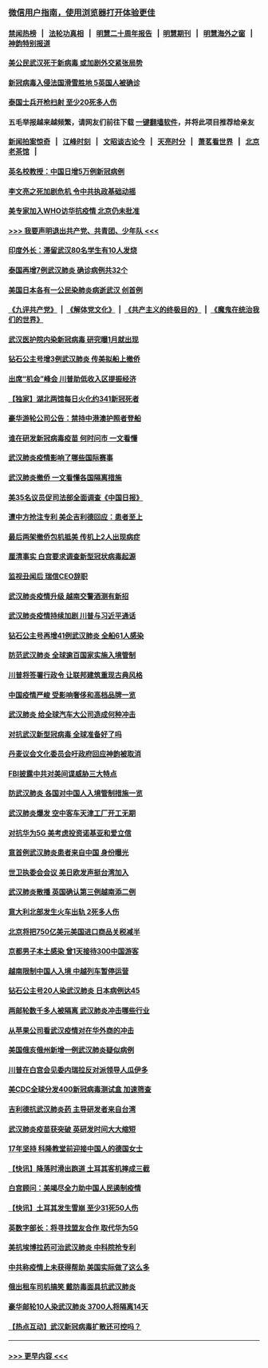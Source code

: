 ### [微信用户指南，使用浏览器打开体验更佳](https://github.com/gfw-breaker/banned-news1/blob/master/indexes/wechat-guide.md?t=0)
#### [禁闻热榜](热点新闻.md?t=0)  &nbsp;&nbsp;|&nbsp;&nbsp; [法轮功真相](https://github.com/gfw-breaker/truth/blob/master/README.md?t=0) &nbsp;&nbsp;|&nbsp;&nbsp; [明慧二十周年报告](https://github.com/gfw-breaker/mh-reports/blob/master/README.md?t=0) &nbsp;&nbsp;|&nbsp;&nbsp;[明慧期刊](https://github.com/gfw-breaker/mh-qikan) &nbsp;&nbsp;|&nbsp;&nbsp; [明慧海外之窗](https://github.com/gfw-breaker/mh-news/blob/master/README.md?t=0) &nbsp;&nbsp;|&nbsp;&nbsp; [神韵特别报道](https://github.com/gfw-breaker/mh-news/blob/master/shenyun.md?t=0)
#### [美公民武汉死于新病毒 或加剧外交紧张局势](../pages/nsc418/n11854331.md?t=02091111) 
#### [新冠病毒入侵法国滑雪胜地 5英国人被确诊](../pages/nsc418/n11854307.md?t=02091111) 
#### [泰国士兵开枪扫射 至少20死多人伤](../pages/nsc418/n11854276.md?t=02091111) 
#### 五毛举报越来越频繁，请网友们前往下载 [一键翻墙软件](https://github.com/gfw-breaker/ssr-accounts)，并将此项目推荐给亲友
#### [新闻拍案惊奇](https://github.com/gfw-breaker/banned-news1/blob/master/pages/link4.md) &nbsp;&nbsp;|&nbsp;&nbsp; [江峰时刻](https://github.com/gfw-breaker/banned-news1/blob/master/pages/link4.md) &nbsp;&nbsp;|&nbsp;&nbsp; [文昭谈古论今](https://github.com/gfw-breaker/banned-news1/blob/master/pages/link4.md) &nbsp;&nbsp;|&nbsp;&nbsp; [天亮时分](https://github.com/gfw-breaker/banned-news1/blob/master/pages/link4.md) &nbsp;&nbsp;|&nbsp;&nbsp; [萧茗看世界](https://github.com/gfw-breaker/banned-news1/blob/master/pages/link4.md) &nbsp;&nbsp;|&nbsp;&nbsp; [北京老茶馆](https://github.com/gfw-breaker/banned-news1/blob/master/pages/link4.md) &nbsp;&nbsp;|&nbsp;&nbsp; 
#### [英名校教授：中国日增5万例新冠病例](../pages/nsc418/n11854174.md?t=02091111) 
#### [李文亮之死加剧危机 令中共执政基础动摇](../pages/nsc418/n11854003.md?t=02091111) 
#### [美专家加入WHO访华抗疫情 北京仍未批准](../pages/nsc418/n11854043.md?t=02091111) 
#### [>>> 我要声明退出共产党、共青团、少年队 <<<](https://github.com/begood0513/goodnews/blob/master/quit/letter.md) 
#### [印度外长：滞留武汉80名学生有10人发烧](../pages/nsc418/n11853821.md?t=02091111) 
#### [泰国再增7例武汉肺炎 确诊病例共32个](../pages/nsc418/n11853808.md?t=02091111) 
#### [美国日本各有一公民染肺炎病逝武汉 创首例](../pages/nsc418/n11853509.md?t=02091111) 
#### [《九评共产党》](https://github.com/begood0513/9ping.md/blob/master/README.md) &nbsp;|&nbsp; [《解体党文化》](../../../../jtdwh.md/blob/master/README.md)  &nbsp;|&nbsp; [《共产主义的终极目的》](../../../../gczydzjmd.md/blob/master/README.md) &nbsp;|&nbsp; [《魔鬼在统治我们的世界》](../../../../mgztzwmdsj.md/blob/master/README.md) 
#### [武汉医护院内染新冠病毒 研究曝1月就出现](../pages/nsc418/n11852928.md?t=02091111) 
#### [钻石公主号增3例武汉肺炎 传美拟船上撤侨](../pages/nsc418/n11853240.md?t=02091111) 
#### [出席“机会”峰会 川普助低收入区提振经济](../pages/nsc418/n11853232.md?t=02091111) 
#### [【独家】湖北两馆每日火化约341新冠死者](../pages/nsc418/n11845444.md?t=02091111) 
#### [豪华游轮公司公告：禁持中港澳护照者登船](../pages/nsc418/n11852761.md?t=02091111) 
#### [谁在研发新冠病毒疫苗 何时问市 一文看懂](../pages/nsc418/n11852840.md?t=02091111) 
#### [武汉肺炎疫情影响了哪些国际赛事](../pages/nsc418/n11852441.md?t=02091111) 
#### [武汉肺炎撤侨 一文看懂各国隔离措施](../pages/nsc418/n11844216.md?t=02091111) 
#### [美35名议员促司法部全面调查《中国日报》](../pages/nsc418/n11852435.md?t=02091111) 
#### [遭中方抢注专利 美企吉利德回应：患者至上](../pages/nsc418/n11852037.md?t=02091111) 
#### [最后两架撤侨包机抵美 传机上2人出现病症](../pages/nsc418/n11852173.md?t=02091111) 
#### [厘清事实 白宫要求调查新型冠状病毒起源](../pages/nsc418/n11852106.md?t=02091111) 
#### [监视丑闻后 瑞信CEO辞职](../pages/nsc418/n11852127.md?t=02091111) 
#### [武汉肺炎疫情升级 越南交警酒测有新招](../pages/nsc418/n11851632.md?t=02091111) 
#### [武汉肺炎疫情持续加剧 川普与习近平通话](../pages/nsc418/n11851613.md?t=02091111) 
#### [钻石公主号再增41例武汉肺炎 全船61人感染](../pages/nsc418/n11850401.md?t=02091111) 
#### [防范武汉肺炎 全球逾百国家实施入境管制](../pages/nsc418/n11850557.md?t=02091111) 
#### [川普将签署行政令 让联邦建筑重现古典风格](../pages/nsc418/n11850654.md?t=02091111) 
#### [中国疫情严峻 受影响奢侈和高档品牌一览](../pages/nsc418/n11850319.md?t=02091111) 
#### [武汉肺炎 给全球汽车大公司造成何种冲击](../pages/nsc418/n11850056.md?t=02091111) 
#### [对抗武汉新型冠病毒 全球准备好了吗](../pages/nsc418/n11850142.md?t=02091111) 
#### [丹麦议会文化委员会吁政府回应神韵被取消](../pages/nsc418/n11849312.md?t=02091111) 
#### [FBI披露中共对美间谍威胁三大特点](../pages/nsc418/n11849700.md?t=02091111) 
#### [防武汉肺炎 各国对中国人入境管制措施一览](../pages/nsc418/n11838726.md?t=02091111) 
#### [武汉肺炎爆发 空中客车天津工厂开工无期](../pages/nsc418/n11849634.md?t=02091111) 
#### [对抗华为5G 美考虑投资诺基亚和爱立信](../pages/nsc418/n11849510.md?t=02091111) 
#### [意首例武汉肺炎患者来自中国 身份曝光](../pages/nsc418/n11849454.md?t=02091111) 
#### [世卫执委会会议 美日欧发声挺台湾加入](../pages/nsc418/n11849433.md?t=02091111) 
#### [武汉肺炎散播 英国确认第三例越南添二例](../pages/nsc418/n11849439.md?t=02091111) 
#### [意大利北部发生火车出轨 2死多人伤](../pages/nsc418/n11848999.md?t=02091111) 
#### [北京将把750亿美元美国进口商品关税减半](../pages/nsc418/n11848896.md?t=02091111) 
#### [京都男子本土感染 曾1天接待300中国游客](../pages/nsc418/n11848641.md?t=02091111) 
#### [越南限制中国人入境 中越列车暂停运营](../pages/nsc418/n11847844.md?t=02091111) 
#### [钻石公主号20人染武汉肺炎 日本病例达45](../pages/nsc418/n11847823.md?t=02091111) 
#### [两邮轮数千多人被隔离 武汉肺炎冲击哪些行业](../pages/nsc418/n11847456.md?t=02091111) 
#### [从苹果公司看武汉疫情对在华外商的冲击](../pages/nsc418/n11847586.md?t=02091111) 
#### [美国俄亥俄州新增一例武汉肺炎疑似病例](../pages/nsc418/n11847714.md?t=02091111) 
#### [川普在白宫会见委内瑞拉反对派领导人瓜伊多](../pages/nsc418/n11847391.md?t=02091111) 
#### [美CDC全球分发400新冠病毒测试盒 加速筛查](../pages/nsc418/n11847260.md?t=02091111) 
#### [吉利德抗武汉肺炎药 主导研发者来自台湾](../pages/nsc418/n11847064.md?t=02091111) 
#### [武汉肺炎疫苗获突破 英研发时间大大缩短](../pages/nsc418/n11846915.md?t=02091111) 
#### [17年坚持 科隆教堂前迎接中国人的德国女士](../pages/nsc418/n11846781.md?t=02091111) 
#### [【快讯】降落时滑出跑道 土耳其客机摔成三截](../pages/nsc418/n11847021.md?t=02091111) 
#### [白宫顾问：美竭尽全力助中国人民遏制疫情](../pages/nsc418/n11846756.md?t=02091111) 
#### [【快讯】土耳其发生雪崩 至少31死50人伤](../pages/nsc418/n11846680.md?t=02091111) 
#### [英数字部长：将寻找盟友合作 取代华为5G](../pages/nsc418/n11846485.md?t=02091111) 
#### [美抗埃博拉药可治武汉肺炎 中科院抢专利](../pages/nsc418/n11846409.md?t=02091111) 
#### [中共称疫情上未获得帮助 美国实际做了这么多](../pages/nsc418/n11846008.md?t=02091111) 
#### [俄出租车司机搞笑 戴防毒面具抗武汉肺炎](../pages/nsc418/n11845703.md?t=02091111) 
#### [豪华邮轮10人染武汉肺炎 3700人将隔离14天](../pages/nsc418/n11845543.md?t=02091111) 
#### [【热点互动】武汉新冠病毒扩散还可控吗？](../pages/nsc418/n11844750.md?t=02091111) 

----
#### [ >>> 更早内容 <<< ](../indexes/nsc418-earlier.md)
